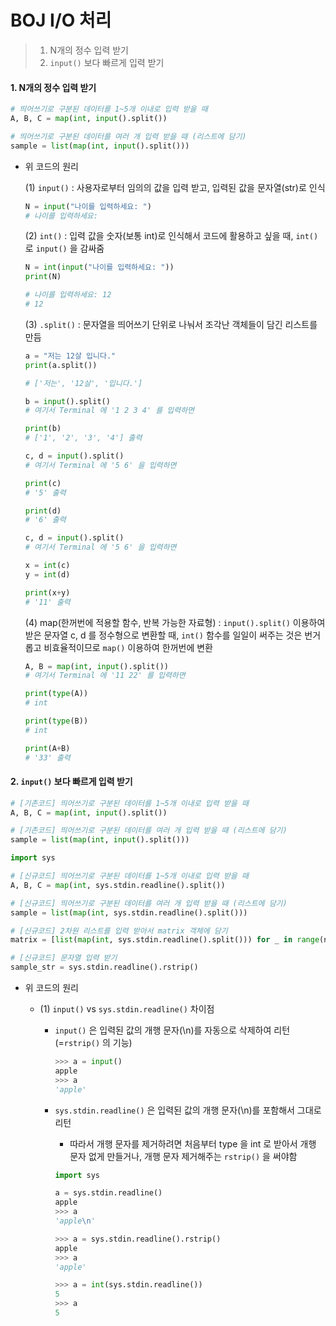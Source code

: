 # BOJ I/O 처리

> 1. N개의 정수 입력 받기
> 1. `input()` 보다 빠르게 입력 받기





#### 1. N개의 정수 입력 받기

```python
# 띄어쓰기로 구분된 데이터를 1~5개 이내로 입력 받을 때
A, B, C = map(int, input().split())

# 띄어쓰기로 구분된 데이터를 여러 개 입력 받을 때 (리스트에 담기)
sample = list(map(int, input().split()))
```

- 위 코드의 원리

  (1) `input()` : 사용자로부터 임의의 값을 입력 받고, 입력된 값을 문자열(str)로 인식

  ```python
  N = input("나이를 입력하세요: ")
  # 나이를 입력하세요: 
  ```

  (2) `int()` : 입력 값을 숫자(보통 int)로 인식해서 코드에 활용하고 싶을 때, `int()` 로 `input()` 을 감싸줌

  ```python
  N = int(input("나이를 입력하세요: "))
  print(N)
  
  # 나이를 입력하세요: 12
  # 12
  ```

  (3) `.split()` : 문자열을 띄어쓰기 단위로 나눠서 조각난 객체들이 담긴 리스트를 만듬

  ```python
  a = "저는 12살 입니다."
  print(a.split())
  
  # ['저는', '12살', '입니다.']
  ```

  ```python
  b = input().split()
  # 여기서 Terminal 에 '1 2 3 4' 를 입력하면
  
  print(b)
  # ['1', '2', '3', '4'] 출력
  ```

  ```python
  c, d = input().split()
  # 여기서 Terminal 에 '5 6' 을 입력하면
  
  print(c)
  # '5' 출력
  
  print(d)
  # '6' 출력
  ```

  ```python
  c, d = input().split()
  # 여기서 Terminal 에 '5 6' 을 입력하면
  
  x = int(c)
  y = int(d)
  
  print(x+y)
  # '11' 출력
  ```

  (4) map(한꺼번에 적용할 함수, 반복 가능한 자료형) : `input().split()` 이용하여 받은 문자열 c, d 를 정수형으로 변환할 때, `int()` 함수를 일일이 써주는 것은 번거롭고 비효율적이므로 `map()` 이용하여 한꺼번에 변환

  ```python
  A, B = map(int, input().split())
  # 여기서 Terminal 에 '11 22' 를 입력하면 
  
  print(type(A))
  # int
  
  print(type(B))
  # int
  
  print(A+B)
  # '33' 출력
  ```

  

#### 2. `input()` 보다 빠르게 입력 받기

```python
# [기존코드] 띄어쓰기로 구분된 데이터를 1~5개 이내로 입력 받을 때
A, B, C = map(int, input().split())

# [기존코드] 띄어쓰기로 구분된 데이터를 여러 개 입력 받을 때 (리스트에 담기)
sample = list(map(int, input().split()))
```

```python
import sys

# [신규코드] 띄어쓰기로 구분된 데이터를 1~5개 이내로 입력 받을 때
A, B, C = map(int, sys.stdin.readline().split())

# [신규코드] 띄어쓰기로 구분된 데이터를 여러 개 입력 받을 때 (리스트에 담기)
sample = list(map(int, sys.stdin.readline().split()))

# [신규코드] 2차원 리스트를 입력 받아서 matrix 객체에 담기
matrix = [list(map(int, sys.stdin.readline().split())) for _ in range(n)]

# [신규코드] 문자열 입력 받기
sample_str = sys.stdin.readline().rstrip()
```

- 위 코드의 원리

  - (1) `input()` vs `sys.stdin.readline()` 차이점

    - `input()`  은 입력된 값의 개행 문자(\n)를 자동으로 삭제하여 리턴 (=`rstrip()` 의 기능)

      ```python
      >>> a = input()
      apple
      >>> a
      'apple'
      ```

    - `sys.stdin.readline()` 은 입력된 값의 개행 문자(\n)를 포함해서 그대로 리턴 

      - 따라서 개행 문자를 제거하려면 처음부터 type 을 int 로 받아서 개행 문자 없게 만들거나, 개행 문자 제거해주는 `rstrip()` 을 써야함

      ```python
      import sys
      
      a = sys.stdin.readline()
      apple
      >>> a
      'apple\n'
      ```

      ```python
      >>> a = sys.stdin.readline().rstrip()
      apple
      >>> a
      'apple'
      ```

      ```python
      >>> a = int(sys.stdin.readline())
      5
      >>> a
      5
      ```

      
